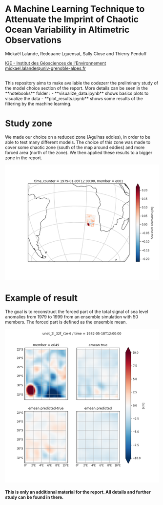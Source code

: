 

# A Machine Learning Technique to Attenuate the Imprint of Chaotic Ocean Variability in Altimetric Observations

Mickaël Lalande, Redouane Lguensat, Sally Close and Thierry Penduff

[IGE - Institut des Géosciences de l'Environnement](http://www.ige-grenoble.fr/)<br/>
<mickael.lalande@univ-grenoble-alpes.fr>


<br/>
This repository aims to make available the codezerr the preliminary study of the model choice section of the report. More details can be seen in the **notebooks** folder :
-  **visualize_data.ipynb** shows basics plots to visualize the data 
-  **plot_results.ipynb** shows some results of the filtering by the machine learning.


# Study zone 
We made our choice on a reduced zone (Agulhas eddies), in order to be able to test many different models. The choice of this zone was made to cover some chaotic zone (south of the map around eddies) and more forced area (north of the zone). We then applied these results to a bigger zone in the report.

![](zone.png)

# Example of result
The goal is to reconstruct the forced part of the total signal of sea level anomalies from 1979 to 1999 from an ensemble simulation with 50 members. The forced part is defined as the ensemble mean.

![](result.png)

#### This is only an additional material for the report. All details and further study can be found in there.
<!--stackedit_data:
eyJoaXN0b3J5IjpbLTc2OTg4MDEzNiwxODQwMDI5MDg5LC0yMD
Q0MTYwMjI1XX0=
-->